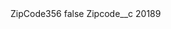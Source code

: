 <?xml version="1.0" encoding="UTF-8"?>
<CustomMetadata xmlns="http://soap.sforce.com/2006/04/metadata" xmlns:xsi="http://www.w3.org/2001/XMLSchema-instance" xmlns:xsd="http://www.w3.org/2001/XMLSchema">
    <label>ZipCode356</label>
    <protected>false</protected>
    <values>
        <field>Zipcode__c</field>
        <value xsi:type="xsd:string">20189</value>
    </values>
</CustomMetadata>
